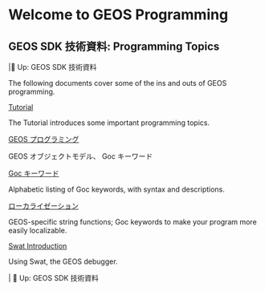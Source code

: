 # Welcome to GEOS Programming

## GEOS SDK 技術資料: Programming Topics

|🔼 Up: GEOS SDK 技術資料

The following documents cover some of the ins and outs of GEOS programming.

[Tutorial](../Intro/Tutorial/)

The Tutorial introduces some important programming topics.

[GEOS プログラミング](./GOCLanguage/index.md)

GEOS オブジェクトモデル、 Goc キーワード

[Goc キーワード](../LRef/GOCKey/)

Alphabetic listing of Goc keywords, with syntax and descriptions.

[ローカライゼーション](./Localization/)

GEOS-specific string functions; Goc keywords to make your program more easily localizable.

[Swat Introduction](../Tools/Swat/)

Using Swat, the GEOS debugger.

| 🔼 Up: GEOS SDK 技術資料
